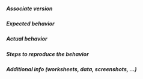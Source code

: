 <!--
This is an issue template. Please fill in the relevant details in the
sections below.
-->

##### Associate version
<!-- From menu _Options→Add-ons→Orange3-Associate_


##### Orange version
<!-- From menu _Help→About→Version_ or code `Orange.version.full_version` -->


##### Expected behavior



##### Actual behavior



##### Steps to reproduce the behavior



##### Additional info (worksheets, data, screenshots, ...)



